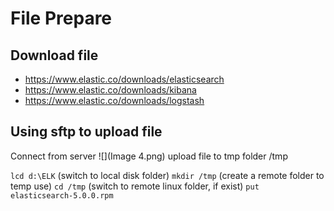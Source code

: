 # File Prepare
 

## Download file


* https://www.elastic.co/downloads/elasticsearch
* https://www.elastic.co/downloads/kibana
* https://www.elastic.co/downloads/logstash



## Using sftp to upload file 
Connect from server
![](Image 4.png)
upload file to tmp folder /tmp

```lcd d:\ELK``` (switch to local disk folder)
```mkdir /tmp``` (create a remote folder to temp use) 
```cd /tmp``` (switch to remote linux folder, if exist) 
```put elasticsearch-5.0.0.rpm```